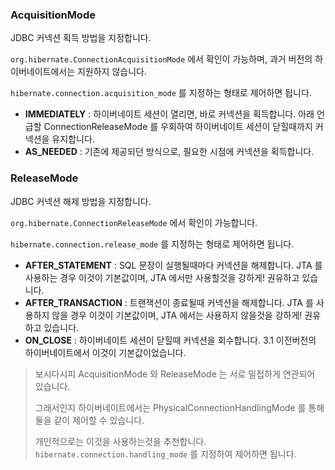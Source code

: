 

### AcquisitionMode

JDBC 커넥션 획득 방법을 지정합니다.

`org.hibernate.ConnectionAcquisitionMode` 에서 확인이 가능하며, 과거 버전의 하이버네이트에서는 지원하지 않습니다.

`hibernate.connection.acquisition_mode` 를 지정하는 형태로 제어하면 됩니다.

* **IMMEDIATELY** : 하이버네이트 세션이 열리면, 바로 커넥션을 획득합니다. 아래 언급할 ConnectionReleaseMode 를 우회하여 하이버네이트 세션이 닫힐때까지 커넥션을 유지합니다.
* **AS\_NEEDED** : 기존에 제공되던 방식으로, 필요한 시점에 커넥션을 획득합니다.

### ReleaseMode

JDBC 커넥션 해제 방법을 지정합니다.

`org.hibernate.ConnectionReleaseMode` 에서 확인이 가능합니다.

`hibernate.connection.release_mode` 를 지정하는 형태로 제어하면 됩니다.

* **AFTER\_STATEMENT** : SQL 문장이 실행될때마다 커넥션을 해제합니다. JTA 를 사용하는 경우 이것이 기본값이며, JTA 에서만 사용할것을 강하게! 권유하고 있습니다.
* **AFTER\_TRANSACTION** : 트랜잭션이 종료될때 커넥션을 해제합니다. JTA 를 사용하지 않을 경우 이것이 기본값이며, JTA 에서는 사용하지 않을것을 강하게! 권유하고 있습니다.
* **ON\_CLOSE** : 하이버네이트 세션이 닫힐때 커넥션을 회수합니다. 3.1 이전버전의 하이버네이트에서 이것이 기본값이었습니다. 

> 보시다시피 AcquisitionMode 와 ReleaseMode 는 서로 밀접하게 연관되어 있습니다.
>
> 그래서인지 하이버네이트에서는 PhysicalConnectionHandlingMode 를 통해 둘을 같이 제어할 수 있습니다.
>
> 개인적으로는 이것을 사용하는것을 추천합니다. `hibernate.connection.handling_mode` 를 지정하여 제어하면 됩니다.



